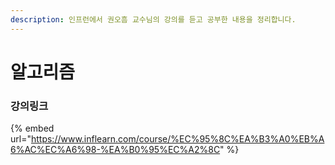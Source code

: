 ```yaml
---
description: 인프런에서 권오흠 교수님의 강의를 듣고 공부한 내용을 정리합니다.
---
```


# 알고리즘

### 강의링크

{% embed url="https://www.inflearn.com/course/%EC%95%8C%EA%B3%A0%EB%A6%AC%EC%A6%98-%EA%B0%95%EC%A2%8C" %}
